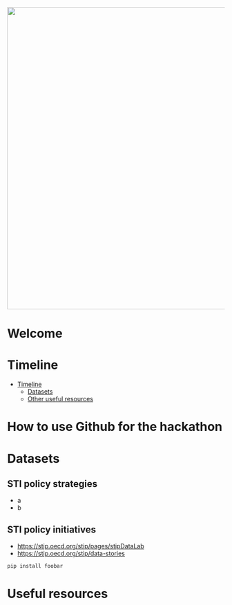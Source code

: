 <div id="header" align="center">
  <img src="https://upload.wikimedia.org/wikipedia/commons/thumb/a/a2/OECD_logo.svg/1280px-OECD_logo.svg.png" width="700"/>
</div>

# Welcome

# Timeline

- [Timeline](#Timeline)  
  - [Datasets](#Datasets)  
  - [Other useful resources](#Other)   
<a name="headers"/>


# How to use Github for the hackathon

# Datasets

## STI policy strategies

- a
- b

## STI policy initiatives

- https://stip.oecd.org/stip/pages/stipDataLab
- https://stip.oecd.org/stip/data-stories

```bash
pip install foobar
```

# Useful resources
